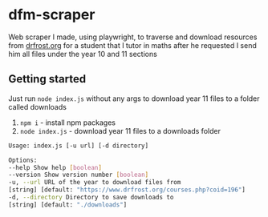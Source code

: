 # dfm-scraper

Web scraper I made, using playwright, to traverse and download resources from [drfrost.org](https://www.drfrost.org/courses.php?sid=2596) for a student that I tutor in maths after he requested I send him all files under the year 10 and 11 sections

## Getting started

Just run `node index.js` without any args to download year 11 files to a folder called downloads


1. `npm i` - install npm packages
2. `node index.js` - download year 11 files to a downloads folder
```bash
Usage: index.js [-u url] [-d directory]

Options:
--help Show help [boolean]
--version Show version number [boolean]
-u, --url URL of the year to download files from
[string] [default: "https://www.drfrost.org/courses.php?coid=196"]
-d, --directory Directory to save downloads to
[string] [default: "./downloads"]
```
